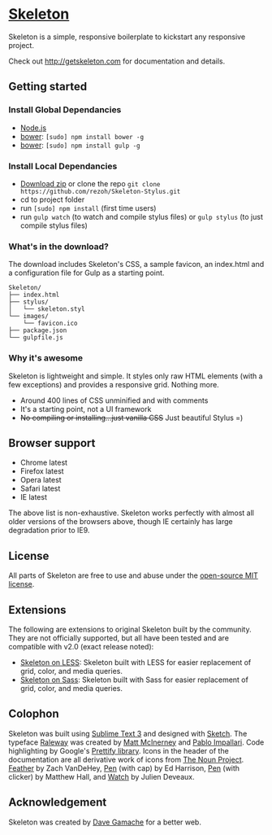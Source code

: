 # [Skeleton](http://getskeleton.com)
Skeleton is a simple, responsive boilerplate to kickstart any responsive project.

Check out <http://getskeleton.com> for documentation and details.

## Getting started

### Install Global Dependancies
  * [Node.js](http://nodejs.org)
  * [bower](http://bower.io): `[sudo] npm install bower -g`
  * [bower](http://gulpjs.com/): `[sudo] npm install gulp -g`

### Install Local Dependancies
  * [Download zip](https://github.com/rezoh/Skeleton-Stylus/archive/master.zip) or clone the repo `git clone https://github.com/rezoh/Skeleton-Stylus.git`
  * cd to project folder
  * run `[sudo] npm install` (first time users)
  * run `gulp watch` (to watch and compile stylus files) or `gulp stylus` (to just compile stylus files)

### What's in the download?

The download includes Skeleton's CSS, a sample favicon, an index.html and a configuration file for Gulp as a starting point.

```
Skeleton/
├── index.html
├── stylus/
│   └── skeleton.styl
└── images/
    └── favicon.ico
├── package.json
└── gulpfile.js

```

### Why it's awesome

Skeleton is lightweight and simple. It styles only raw HTML elements (with a few exceptions) and provides a responsive grid. Nothing more.
- Around 400 lines of CSS unminified and with comments
- It's a starting point, not a UI framework
- ~~No compiling or installing...just vanilla CSS~~ Just beautiful Stylus =)


## Browser support

- Chrome latest
- Firefox latest
- Opera latest
- Safari latest
- IE latest

The above list is non-exhaustive. Skeleton works perfectly with almost all older versions of the browsers above, though IE certainly has large degradation prior to IE9.


## License

All parts of Skeleton are free to use and abuse under the [open-source MIT license](https://github.com/dhg/Skeleton/blob/master/LICENSE.md).


## Extensions

The following are extensions to original Skeleton built by the community. They are not officially supported, but all have been tested and are compatible with v2.0 (exact release noted):
- [Skeleton on LESS](https://github.com/whatsnewsaes/Skeleton-less): Skeleton built with LESS for easier replacement of grid, color, and media queries.
- [Skeleton on Sass](https://github.com/whatsnewsaes/Skeleton-Sass): Skeleton built with Sass for easier replacement of grid, color, and media queries.

## Colophon

Skeleton was built using [Sublime Text 3](http://www.sublimetext.com/3) and designed with [Sketch](http://bohemiancoding.com/sketch). The typeface [Raleway](http://www.google.com/fonts/specimen/Raleway) was created by [Matt McInerney](http://matt.cc/) and [Pablo Impallari](http://www.impallari.com/). Code highlighting by Google's [Prettify library](https://code.google.com/p/google-code-prettify/). Icons in the header of the documentation are all derivative work of icons from [The Noun Project](http://thenounproject.com). [Feather](http://thenounproject.com/term/feather/22073) by Zach VanDeHey, [Pen](http://thenounproject.com/term/pen/21163) (with cap) by Ed Harrison, [Pen](http://thenounproject.com/term/pen/32847) (with clicker) by Matthew Hall, and [Watch](http://thenounproject.com/term/watch/48015) by Julien Deveaux.


## Acknowledgement

Skeleton was created by [Dave Gamache](https://twitter.com/dhg) for a better web.
